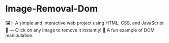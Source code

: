 # Image-Removal-Dom
🖼️✨ A simple and interactive web project using HTML, CSS, and JavaScript 🎯 — Click on any image to remove it instantly! 🚀 A fun example of DOM manipulation.
